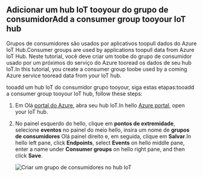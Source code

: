 ## <a name="add-a-consumer-group-tooyour-iot-hub"></a><span data-ttu-id="708a2-101">Adicionar um hub IoT tooyour do grupo de consumidor</span><span class="sxs-lookup"><span data-stu-id="708a2-101">Add a consumer group tooyour IoT hub</span></span>

<span data-ttu-id="708a2-102">Grupos de consumidores são usados por aplicativos toopull dados do Azure IoT Hub.</span><span class="sxs-lookup"><span data-stu-id="708a2-102">Consumer groups are used by applications toopull data from Azure IoT Hub.</span></span> <span data-ttu-id="708a2-103">Neste tutorial, você deve criar um toobe do grupo de consumidor usado por um próximos do serviço do Azure tooread os dados de seu hub IoT.</span><span class="sxs-lookup"><span data-stu-id="708a2-103">In this tutorial, you create a consumer group toobe used by a coming Azure service tooread data from your IoT hub.</span></span>

<span data-ttu-id="708a2-104">tooadd um hub IoT do consumidor grupo tooyour, siga estas etapas:</span><span class="sxs-lookup"><span data-stu-id="708a2-104">tooadd a consumer group tooyour IoT hub, follow these steps:</span></span>

1. <span data-ttu-id="708a2-105">Em Olá [portal do Azure](https://ms.portal.azure.com/), abra seu hub IoT.</span><span class="sxs-lookup"><span data-stu-id="708a2-105">In hello [Azure portal](https://ms.portal.azure.com/), open your IoT hub.</span></span>
2. <span data-ttu-id="708a2-106">No painel esquerdo do hello, clique em **pontos de extremidade**, selecione **eventos** no painel do meio hello, insira um nome de **grupos de consumidores** Olá painel direito e, em seguida, clique em  **Salvar**.</span><span class="sxs-lookup"><span data-stu-id="708a2-106">In hello left pane, click **Endpoints**, select **Events** on hello middle pane, enter a name under **Consumer groups** on hello right pane, and then click **Save**.</span></span>

   ![Criar um grupo de consumidores no hub IoT](../articles/iot-hub/media/iot-hub-create-consumer-group/1_iot-hub-create-consumer-group-azure.png)